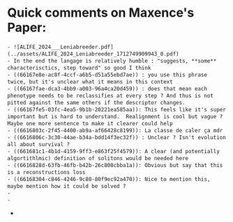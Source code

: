 # Quick comments on Maxence's Paper:
	- ![ALIFE_2024___Leniabreeder.pdf](../assets/ALIFE_2024_Leniabreeder_1712749909943_0.pdf)
	- In the end the langage is relatively humble : "suggests, **some** characterisctics, step toward" so good I think
	- ((66167e8e-ac8f-4ccf-a6b5-d51a55ebd7ae)) : you use this phrase twice, but it's unclear what it means in this context
	- ((66167fae-dca3-4bb9-a003-96a4ca20d459)) : does that mean each phenotype needs to be reclassifies at every step ? And thus is not pitted against the same others if the descriptor changes.
	- ((66167fe5-03fc-4ea5-9b1b-20221ea585aa)): This feels like it's super important but is hard to understand.  Realignment is cool but vague ? Maybe one more sentence to make it clearer could help
	- ((6616803c-2f45-4400-ab9a-af66428c8199)): La classe de caler ça mdr
	- ((6616806c-3c30-44ae-b34a-bdd14f3ec32f)) : Unclear ? Isn't evolution all about survival ?
	- ((661681c1-4b1d-4159-9ff3-e863f25f4579)): A clear (and potentially algortithlmic) definition of solitons would be needed here
	- ((6616828d-63fb-46fb-b42b-26c800cbba1a)): Obvious but say that this is a reconstructions loss
	- ((66168304-c846-4246-9c80-80f9ec92a470)): Nice to mention this, maybe mention how it could be solved ?
	-
	-
-